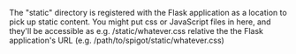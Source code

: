 The "static" directory is registered with the Flask application as a
location to pick up static content. You might put css or JavaScript
files in here, and they'll be accessible as e.g. /static/whatever.css
relative the the Flask application's URL (e.g.
/path/to/spigot/static/whatever.css)
